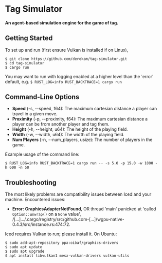 # Tag Simulator
#### An agent-based simulation engine for the game of tag.

## Getting Started

To set up and run (first ensure Vulkan is installed if on Linux),
```
$ git clone https://github.com/derekam/tag-simulator.git
$ cd tag-simulator
$ cargo run
```

You may want to run with logging enabled at a higher level than the 'error' default, e.g. ```$ RUST_LOG=info RUST_BACKTRACE=1 cargo run```


## Command-Line Options
* **Speed** (-s, --speed, f64): The maximum cartesian distance a player can travel in a given move.
* **Proximity** (-p, --proximity, f64): The maximum cartesian distance a player can be from another player and tag them.
* **Height** (-h, --height, u64): The height of the playing field.
* **Width** (-w, --width, u64): The width of the playing field.
* **Num Players** (-n, --num_players, usize): The number of players in the game.

Example usage of the command line:
```
$ RUST_LOG=info RUST_BACKTRACE=1 cargo run -- -s 5.0 -p 15.0 -w 1000 -h 600 -n 50
```

## Troubleshooting

The most likely problems are compatibility issues between Iced and your machine. Encountered issues:

* **Error: GraphicsAdapterNotFound**, OR thread 'main' panicked at 'called `Option::unwrap()` on a `None` value', /[...].../.cargo/registry/src/github.com-[...]/wgpu-native-0.4.3/src/instance.rs:474:72.

Iced requires Vulkan to run; please install it. On Ubuntu:
```
$ sudo add-apt-repository ppa:oibaf/graphics-drivers
$ sudo apt update
$ sudo apt upgrade
$ apt install libvulkan1 mesa-vulkan-drivers vulkan-utils
```
